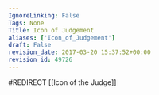 ```yaml
---
IgnoreLinking: False
Tags: None
Title: Icon of Judgement
aliases: ['Icon_of_Judgement']
draft: False
revision_date: 2017-03-20 15:37:52+00:00
revision_id: 49726
---
```


#REDIRECT [[Icon of the Judge]]